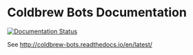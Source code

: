 # Coldbrew Bots Documentation

[![Documentation Status](https://readthedocs.org/projects/coldbrew-bots/badge/?version=latest)](http://coldbrew-bots.readthedocs.io/en/latest/?badge=latest)

See http://coldbrew-bots.readthedocs.io/en/latest/
